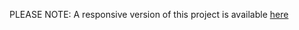 PLEASE NOTE: A responsive version of this project is available [here](https://emmacooperpeterson.github.io/human_trafficking_sentencing)
